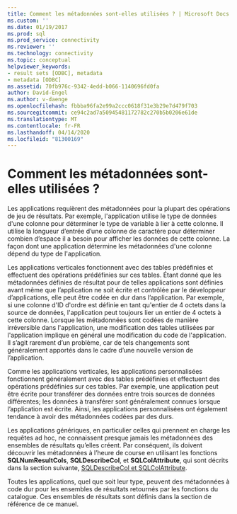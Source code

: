 ```yaml
---
title: Comment les métadonnées sont-elles utilisées ? | Microsoft Docs
ms.custom: ''
ms.date: 01/19/2017
ms.prod: sql
ms.prod_service: connectivity
ms.reviewer: ''
ms.technology: connectivity
ms.topic: conceptual
helpviewer_keywords:
- result sets [ODBC], metadata
- metadata [ODBC]
ms.assetid: 70fb976c-9342-4edd-b066-1140696fd0fa
author: David-Engel
ms.author: v-daenge
ms.openlocfilehash: fbbba96fa2e99a2ccc0618f31e3b29e7d479f703
ms.sourcegitcommit: ce94c2ad7a50945481172782c270b5b0206e61de
ms.translationtype: MT
ms.contentlocale: fr-FR
ms.lasthandoff: 04/14/2020
ms.locfileid: "81300169"
---
```

# <a name="how-is-metadata-used"></a>Comment les métadonnées sont-elles utilisées ?
Les applications requièrent des métadonnées pour la plupart des opérations de jeu de résultats. Par exemple, l'application utilise le type de données d'une colonne pour déterminer le type de variable à lier à cette colonne. Il utilise la longueur d’entrée d’une colonne de caractère pour déterminer combien d’espace il a besoin pour afficher les données de cette colonne. La façon dont une application détermine les métadonnées d'une colonne dépend du type de l'application.  
  
 Les applications verticales fonctionnent avec des tables prédéfinies et effectuent des opérations prédéfinies sur ces tables. Étant donné que les métadonnées définies de résultat pour de telles applications sont définies avant même que l’application ne soit écrite et contrôlée par le développeur d’applications, elle peut être codée en dur dans l’application. Par exemple, si une colonne d'ID d'ordre est définie en tant qu'entier de 4 octets dans la source de données, l'application peut toujours lier un entier de 4 octets à cette colonne. Lorsque les métadonnées sont codées de manière irréversible dans l'application, une modification des tables utilisées par l'application implique en général une modification du code de l'application. Il s’agit rarement d’un problème, car de tels changements sont généralement apportés dans le cadre d’une nouvelle version de l’application.  
  
 Comme les applications verticales, les applications personnalisées fonctionnent généralement avec des tables prédéfinies et effectuent des opérations prédéfinies sur ces tables. Par exemple, une application peut être écrite pour transférer des données entre trois sources de données différentes; les données à transférer sont généralement connues lorsque l’application est écrite. Ainsi, les applications personnalisées ont également tendance à avoir des métadonnées codées par des durs.  
  
 Les applications génériques, en particulier celles qui prennent en charge les requêtes ad hoc, ne connaissent presque jamais les métadonnées des ensembles de résultats qu’elles créent. Par conséquent, ils doivent découvrir les métadonnées à l’heure de course en utilisant les fonctions **SQLNumResultCols**, **SQLDescribeCol**, et **SQLColAttribute**, qui sont décrits dans la section suivante, [SQLDescribeCol et SQLColAttribute](../../../odbc/reference/develop-app/sqldescribecol-and-sqlcolattribute.md).  
  
 Toutes les applications, quel que soit leur type, peuvent des métadonnées à code dur pour les ensembles de résultats retournés par les fonctions du catalogue. Ces ensembles de résultats sont définis dans la section de référence de ce manuel.
